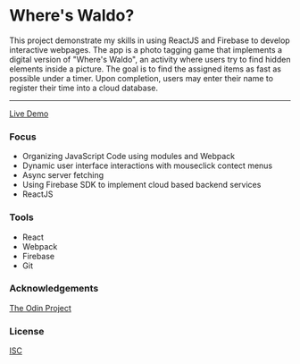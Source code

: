 # Where's Waldo?

This project demonstrate my skills in using ReactJS and Firebase to develop interactive webpages. The app is a photo tagging game that implements a digital version of "Where's Waldo", an activity where users try to find hidden elements inside a picture. The goal is to find the assigned items as fast as possible under a timer. Upon completion, users may enter their name to register their time into a cloud database. 

<hr/>

[Live Demo](https://jonro2955.github.io/odin_javascript_11_wheres_waldo/)

### Focus

- Organizing JavaScript Code using modules and Webpack
- Dynamic user interface interactions with mouseclick contect menus
- Async server fetching 
- Using Firebase SDK to implement cloud based backend services
- ReactJS

### Tools

- React 
- Webpack
- Firebase
- Git

### Acknowledgements

[The Odin Project](https://www.theodinproject.com/)

### License

[ISC](https://opensource.org/licenses/ISC)


